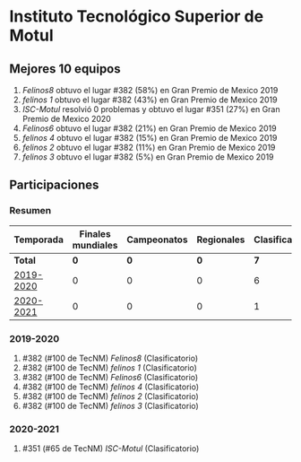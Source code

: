 # Instituto Tecnológico Superior de Motul

## Mejores 10 equipos

1. _Felinos8_ obtuvo el lugar #382 (58%) en Gran Premio de Mexico 2019
1. _felinos 1_ obtuvo el lugar #382 (43%) en Gran Premio de Mexico 2019
1. _ISC-Motul_ resolvió 0 problemas y obtuvo el lugar #351 (27%) en Gran Premio de Mexico 2020
1. _Felinos6_ obtuvo el lugar #382 (21%) en Gran Premio de Mexico 2019
1. _felinos 4_ obtuvo el lugar #382 (15%) en Gran Premio de Mexico 2019
1. _felinos 2_ obtuvo el lugar #382 (11%) en Gran Premio de Mexico 2019
1. _felinos 3_ obtuvo el lugar #382 (5%) en Gran Premio de Mexico 2019

## Participaciones

### Resumen

| Temporada | Finales mundiales | Campeonatos | Regionales | Clasificatorios | Equipos |
| --- | --- | --- | --- | --- | --- |
| **Total** | **0** | **0** | **0** | **7** | **7** |
| [2019-2020](#2019-2020) | 0 | 0 | 0 | 6 | 6 |
| [2020-2021](#2020-2021) | 0 | 0 | 0 | 1 | 1 |

### 2019-2020

1. #382 (#100 de TecNM) _Felinos8_ (Clasificatorio)
1. #382 (#100 de TecNM) _felinos 1_ (Clasificatorio)
1. #382 (#100 de TecNM) _Felinos6_ (Clasificatorio)
1. #382 (#100 de TecNM) _felinos 4_ (Clasificatorio)
1. #382 (#100 de TecNM) _felinos 2_ (Clasificatorio)
1. #382 (#100 de TecNM) _felinos 3_ (Clasificatorio)

### 2020-2021

1. #351 (#65 de TecNM) _ISC-Motul_ (Clasificatorio)



